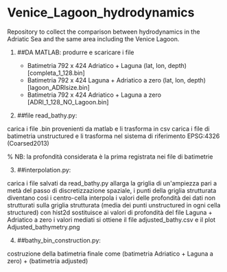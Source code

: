 # Venice_Lagoon_hydrodynamics

Repository to collect the comparison between hydrodynamics in the Adriatic Sea and the same area including the Venice Lagoon.

1. ##DA MATLAB: produrre e scaricare i file

    - Batimetria 792 x 424 Adriatico + Laguna (lat, lon, depth) [completa_1_128.bin]
    - Batimetria 792 x 424 Laguna + Adriatico a zero (lat, lon, depth) [lagoon_ADRIsize.bin]
    - Batimetria 792 x 424 Adriatico + Laguna a zero [ADRI_1_128_NO_Lagoon.bin]

2. ##file read_bathy.py: 

carica i file .bin provenienti da matlab e li trasforma in csv
carica i file di batimetria unstructured e li trasforma nel sistema di riferimento EPSG:4326 (Coarsed2013) 

% NB: la profondità considerata è la prima registrata nei file di batimetrie

3. ##interpolation.py:

carica i file salvati da read_bathy.py
allarga la griglia di un'ampiezza pari a metà del passo di discretizzazione spaziale, i punti della griglia strutturata diventano così i centro-cella
interpola i valori delle profondità dei dati non strutturati sulla griglia strutturata (media dei punti unstructured in ogni cella structured) con hist2d
sostituisce ai valori di profondità del file Laguna + Adriatico a zero i valori mediati
si ottiene il file adjusted_bathy.csv e il plot Adjusted_bathymetry.png

4. ##bathy_bin_construction.py:

costruzione della batimetria finale come (batimetria Adriatico + Laguna a zero) + (batimetria adjusted)
